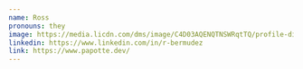 ```yaml
---
name: Ross
pronouns: they
image: https://media.licdn.com/dms/image/C4D03AQENQTNSWRqtTQ/profile-displayphoto-shrink_800_800/0/1646819990684?e=1701302400&v=beta&t=209mUDeay8Djv5uQiuZVd0_E9laHdG3DBYTT8k-8bes
linkedin: https://www.linkedin.com/in/r-bermudez
link: https://www.papotte.dev/
---
```


